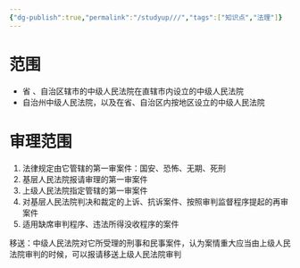 ```yaml
---
{"dg-publish":true,"permalink":"/studyup///","tags":["知识点","法理"]}
---
```


# 范围
- 省 、自治区辖市的中级人民法院在直辖市内设立的中级人民法院
- 自治州中级人民法院，以及在省、自治区内按地区设立的中级人民法院
# 审理范围
1. 法律规定由它管辖的第一审案件：国安、恐怖、无期、死刑
2. 基层人民法院报请审理的第一审案件
3. 上级人民法院指定管辖的第一审案件
4. 对基层人民法院判决和裁定的上诉、抗诉案件、按照审判监督程序提起的再审案件
5. 适用缺席审判程序、违法所得没收程序的案件

移送：中级人民法院对它所受理的刑事和民事案件，认为案情重大应当由上级人民法院审判的时候，可以报请移送上级人民法院审判